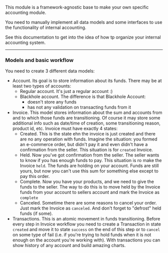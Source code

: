 This module is a framework-agnostic base to make
your own specific accounting module.

You need to manually implement all data models and some interfaces
to use the functionality of internal accounting.

See this documentation to get into the idea of how tp organize
your internal accounting system.

-----------

### Models and basic workflow

You need to create 3 different data models:
- Account. Its goal is to store information about its funds. There may be at least two types of accounts:
    - Regular account. It's just a regular account :)
    - Blackhole account. The difference is that Blackhole Account:
        - doesn't store any funds
        - has not any validation on transacting funds from it
- Invoice. This model stores information about the sum and accounts from and to which those funds are transitioning. Of course it may store some additional info such as date/time of creation, some transitioning reason, product id, etc. Invoice must have exactly 4 states:
    - Created. This is the state ehn the invoice is just created and there are no any operation with funds. Imagine the situation: you formed an e-commerce order, but didn't pay it and even didn't have a confirmation from the seller. This situation is for `created` Invoice.
    - Held. Now you've got confirmation from the seller. The seller wants to know if you has enough funds to pay. This situation is ro make the Invoice `held`. The funds are holding on your account. Funds are still yours, but now you can't use this sum for something else except to pay this order.
    - Complete. Now you have your products, and we need to give the funds to the seller. The way to do this is to move held by the Invoice funds from your account to sellers account and mark the Invoice as `complete`
    - Canceled. Sometime there are some reasons to cancel your order. Just mark the Invoice as `canceled`. And don't forget to "defrost" held funds (if some).
- Transactions. This is an atomic movement in funds transitioning. Before every step in Invoice workflow you need to create a Transaction in state `created` and move it to state `success` on the end of this step or to `cancel` on some type of fail (i.e. if you're trying to hold funds when it is not enough on the account you're working with). With transactions you can show history of any account and build amazing charts.
